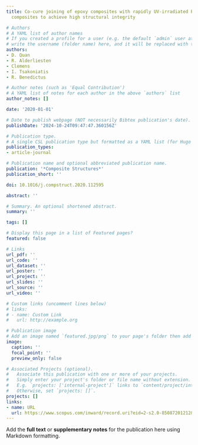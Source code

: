 ```yaml
---
title: Co-cure joining of epoxy composites with rapidly UV-irradiated PEEK and PPS
  composites to achieve high structural integrity

# Authors
# A YAML list of author names
# If you created a profile for a user (e.g. the default `admin` user at `content/authors/admin/`), 
# write the username (folder name) here, and it will be replaced with their full name and linked to their profile.
authors:
- D. Quan
- R. Alderliesten
- Clemens
- I. Tsakoniatis
- R. Benedictus

# Author notes (such as 'Equal Contribution')
# A YAML list of notes for each author in the above `authors` list
author_notes: []

date: '2020-01-01'

# Date to publish webpage (NOT necessarily Bibtex publication's date).
publishDate: '2024-10-24T09:47:47.360156Z'

# Publication type.
# A single CSL publication type but formatted as a YAML list (for Hugo requirements).
publication_types:
- article-journal

# Publication name and optional abbreviated publication name.
publication: '*Composite Structures*'
publication_short: ''

doi: 10.1016/j.compstruct.2020.112595

abstract: ''

# Summary. An optional shortened abstract.
summary: ''

tags: []

# Display this page in a list of Featured pages?
featured: false

# Links
url_pdf: ''
url_code: ''
url_dataset: ''
url_poster: ''
url_project: ''
url_slides: ''
url_source: ''
url_video: ''

# Custom links (uncomment lines below)
# links:
# - name: Custom Link
#   url: http://example.org

# Publication image
# Add an image named `featured.jpg/png` to your page's folder then add a caption below.
image:
  caption: ''
  focal_point: ''
  preview_only: false

# Associated Projects (optional).
#   Associate this publication with one or more of your projects.
#   Simply enter your project's folder or file name without extension.
#   E.g. `projects: ['internal-project']` links to `content/project/internal-project/index.md`.
#   Otherwise, set `projects: []`.
projects: []
links:
- name: URL
  url: https://www.scopus.com/inward/record.uri?eid=2-s2.0-85087201212&doi=10.1016%2fj.compstruct.2020.112595&partnerID=40&md5=9db8437cc03aa357d98d53cb31760518
---
```


Add the **full text** or **supplementary notes** for the publication here using Markdown formatting.

